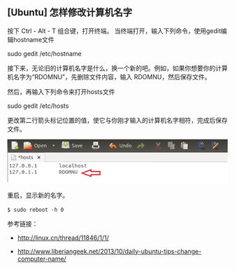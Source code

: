 ## [Ubuntu] 怎样修改计算机名字

按下 Ctrl - Alt - T 组合键，打开终端。 当终端打开，输入下列命令，使用gedit编辑hostname文件

sudo gedit /etc/hostname

接下来，无论旧的计算机名字是什么，换一个新的吧。例如，如果你想要你的计算机名字为“RDOMNU”，先删除文件内容，输入 RDOMNU，然后保存文件。

然后，再输入下列命令来打开hosts文件

sudo gedit /etc/hosts

更改第二行箭头标记位置的值，使它与你刚才输入的计算机名字相符，完成后保存文件。

![Ubunbu hosts](../images/ubuntu-hostname.png)

重启，显示新的名字。

`$ sudo reboot -h 0`

参考链接：

* http://linux.cn/thread/11846/1/1/

* http://www.liberiangeek.net/2013/10/daily-ubuntu-tips-change-computer-name/